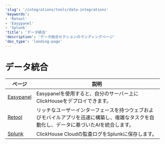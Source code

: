 ```yaml
---
'slug': '/integrations/tools/data-integrations'
'keywords':
- 'Retool'
- 'Easypanel'
- 'Splunk'
'title': 'データ統合'
'description': 'データ統合セクションのランディングページ'
'doc_type': 'landing-page'
---
```



# データ統合

| ページ      | 説明                                                                                                                     |
|-----------|---------------------------------------------------------------------------------------------------------------------------------|
| [Easypanel](/integrations/easypanel) | Easypanelを使用すると、自分のサーバー上にClickHouseをデプロイできます。                                                                    |
| [Retool](/integrations/retool)    | リッチなユーザーインターフェースを持つウェブおよびモバイルアプリを迅速に構築し、複雑なタスクを自動化し、データに基づいたAIを統合します。 |
| [Splunk](/integrations/audit-splunk)     | ClickHouse Cloudの監査ログをSplunkに保存します。                                                                                  |
